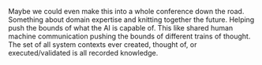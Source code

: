 Maybe we could even make this into a whole conference down the road. Something about domain expertise and knitting together the future. Helping push the bounds of what the AI is capable of. This like shared human machine communication pushing the bounds of different trains of thought. The set of all system contexts ever created, thought of, or executed/validated is all recorded knowledge.